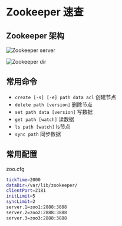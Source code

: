 # Zookeeper 速查

## Zookeeper 架构
![Zookeeper server](https://zookeeper.apache.org/doc/r3.6.1/images/zkservice.jpg)
  
![Zookeeper dir](https://zookeeper.apache.org/doc/r3.6.1/images/zknamespace.jpg)

## 常用命令
- `create [-s] [-e] path data acl` 创建节点
- `delete path [version]` 删除节点
- `set path data [version]` 写数据
- `get path [watch]` 读数据
- `ls path [watch]` ls节点
- `sync path` 同步数据

## 常用配置
zoo.cfg
```sh
tickTime=2000
dataDir=/var/lib/zookeeper/
clientPort=2181
initLimit=5
syncLimit=2
server.1=zoo1:2888:3888
server.2=zoo2:2888:3888
server.3=zoo3:2888:3888
```